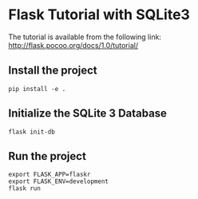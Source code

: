 # Flask Tutorial with SQLite3

The tutorial is available from the following link: http://flask.pocoo.org/docs/1.0/tutorial/

## Install the project
```
pip install -e .
```

## Initialize the SQLite 3 Database
```
flask init-db
```

## Run the project
```
export FLASK_APP=flaskr
export FLASK_ENV=development
flask run
```